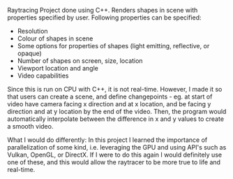 Raytracing Project done using C++. Renders shapes in scene with properties specified by user. Following properties can be specified: 
* Resolution
* Colour of shapes in scene
* Some options for properties of shapes (light emitting, reflective, or opaque)
* Number of shapes on screen, size, location
* Viewport location and angle
* Video capabilities

Since this is run on CPU with C++, it is not real-time. However, I made it so that users can create a scene, and define changepoints - eg. at start of video have camera facing x direction and at x location, and be facing y direction and at y location by the end of the video. Then, the program would automatically interpolate between the difference in x and y values to create a smooth video.

What I would do differently:
In this project I learned the importance of parallelization of some kind, i.e. leveraging the GPU and using API's such as Vulkan, OpenGL, or DirectX. If I were to do this again I would definitely use one of these, and this would allow the raytracer to be more true to life and real-time.
